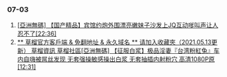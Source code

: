 ### 07-03
1. [ [亞洲無碼] 【国产精品】宾馆约炮外围漂亮嫩妹子沙发上JQ互动嗲叫声让人忍不了[22:36] ]( https://www.888dav.com/vod/208537/)
1. [ ** 草榴官方客戶端 & 免翻地址 & 永久域名 ** 请加入收藏夾（2021.05.13更新） 草榴資訊 草榴社區[亞洲無碼] 【征服白浆】极品淫妻『台湾粉紅兔』车内自嗨被屌丝发现 无套强操敏感操出白浆 无套抽插内射粉穴 高清1080P原[12:31] ]( https://kkembed.kdwshell.com/embed/90499)
